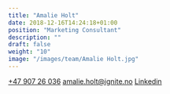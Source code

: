 ```yaml
---
title: "Amalie Holt"
date: 2018-12-16T14:24:18+01:00
position: "Marketing Consultant"
description: ""
draft: false
weight: "10"
image: "/images/team/Amalie Holt.jpg"
---
```


<a class="phoneto" href="tel:+47 907 26 036"><i class="fas fa-phone"></i>+47 907 26 036</a>
<a class="mailto" href="mailto:amalie.holt@ignite.no"><i class="fas fa-envelope"></i></i>amalie.holt@ignite.no</a>
<a class="mailto" href="https://www.linkedin.com/in/amalie-holt-6185b378/"><i class="fab fa-linkedin-in"></i>Linkedin</a>
